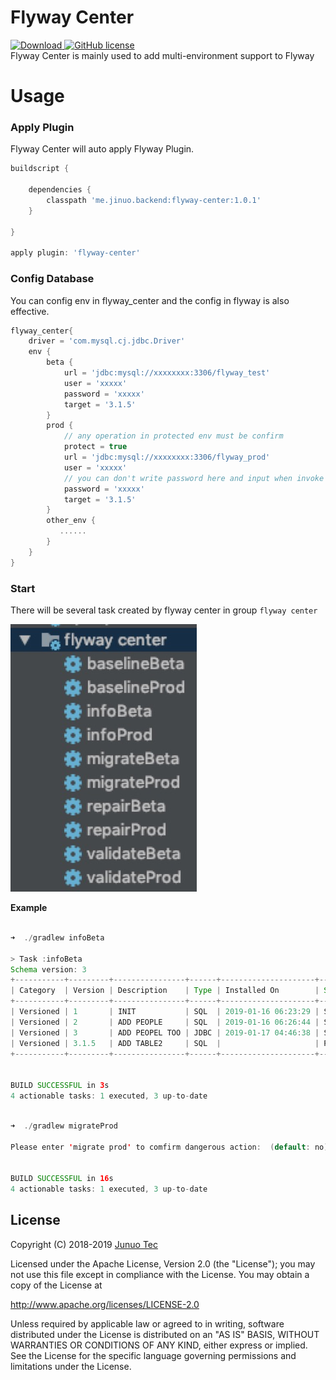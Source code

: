 # Flyway Center
[ ![Download](https://api.bintray.com/packages/jinuotec/maven/flyway-center/images/download.svg?version=1.0.1) ](https://bintray.com/jinuotec/maven/flyway-center/1.0.1/link) 
[ ![GitHub license](https://img.shields.io/badge/license-Apache%20License%202.0-blue.svg?style=flat)](http://www.apache.org/licenses/LICENSE-2.0)  
Flyway Center is mainly used to add multi-environment support to Flyway


# Usage
### Apply Plugin
Flyway Center will auto apply Flyway Plugin.

```groovy
buildscript {
   
    dependencies {
        classpath 'me.jinuo.backend:flyway-center:1.0.1'
    }
    
}

apply plugin: 'flyway-center'

```

### Config Database
You can config env in flyway_center and the config in flyway is also effective.
 
```groovy
flyway_center{
    driver = 'com.mysql.cj.jdbc.Driver'
    env {
        beta {
            url = 'jdbc:mysql://xxxxxxxx:3306/flyway_test'
            user = 'xxxxx'
            password = 'xxxxx'
            target = '3.1.5'
        }
        prod {
            // any operation in protected env must be confirm
            protect = true
            url = 'jdbc:mysql://xxxxxxxx:3306/flyway_prod'
            user = 'xxxxx'
            // you can don't write password here and input when invoke task
            password = 'xxxxx'
            target = '3.1.5'
        }
        other_env {
           ......
        }
    }
}
```


### Start
There will be several task created by flyway center in group `flyway center`

 
![](doc/tasks.jpg)  

**Example**
```java

➜  ./gradlew infoBeta   

> Task :infoBeta
Schema version: 3
+-----------+---------+----------------+------+---------------------+---------+
| Category  | Version | Description    | Type | Installed On        | State   |
+-----------+---------+----------------+------+---------------------+---------+
| Versioned | 1       | INIT           | SQL  | 2019-01-16 06:23:29 | Success |
| Versioned | 2       | ADD PEOPLE     | SQL  | 2019-01-16 06:26:44 | Success |
| Versioned | 3       | ADD PEOPEL TOO | JDBC | 2019-01-17 04:46:38 | Success |
| Versioned | 3.1.5   | ADD TABLE2     | SQL  |                     | Pending |
+-----------+---------+----------------+------+---------------------+---------+


BUILD SUCCESSFUL in 3s
4 actionable tasks: 1 executed, 3 up-to-date

```

```java

➜  ./gradlew migrateProd

Please enter 'migrate prod' to comfirm dangerous action:  (default: no): migrate prod


BUILD SUCCESSFUL in 16s
4 actionable tasks: 1 executed, 3 up-to-date

```


## License
Copyright (C) 2018-2019 [Junuo Tec](https://jinuo.me)

Licensed under the Apache License, Version 2.0 (the "License");
you may not use this file except in compliance with the License.
You may obtain a copy of the License at

http://www.apache.org/licenses/LICENSE-2.0

Unless required by applicable law or agreed to in writing, software
distributed under the License is distributed on an "AS IS" BASIS,
WITHOUT WARRANTIES OR CONDITIONS OF ANY KIND, either express or implied.
See the License for the specific language governing permissions and
limitations under the License.
